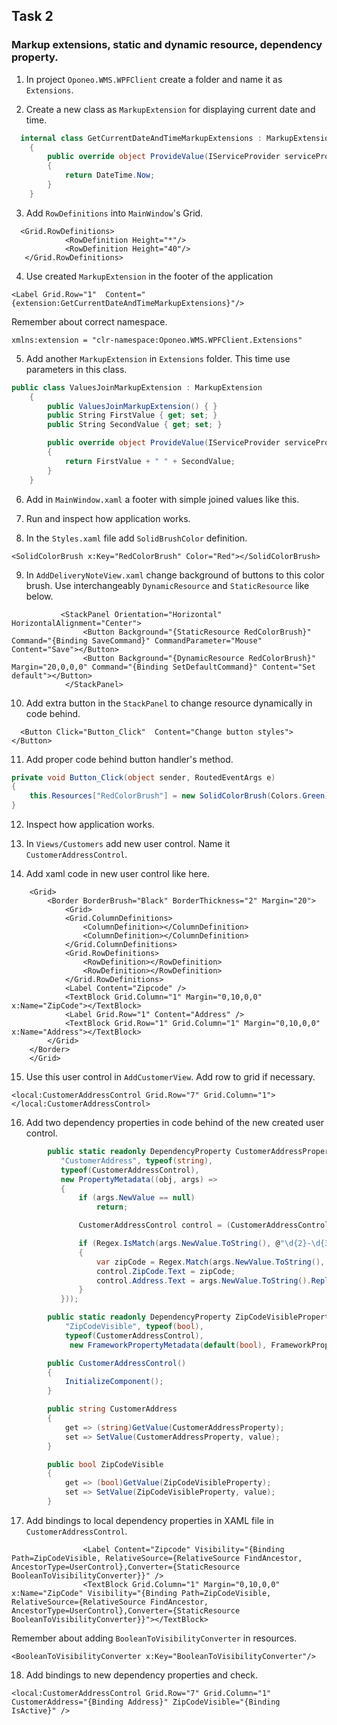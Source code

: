 ## Task 2

### Markup extensions, static and dynamic resource, dependency property.

1. In project `Oponeo.WMS.WPFClient` create a folder and name it as `Extensions`.

2. Create a new class as `MarkupExtension` for displaying current date and time.

```cs
  internal class GetCurrentDateAndTimeMarkupExtensions : MarkupExtension
    {
        public override object ProvideValue(IServiceProvider serviceProvider)
        {
            return DateTime.Now;
        }
    }
```

3. Add `RowDefinitions` into `MainWindow`'s Grid.

```
  <Grid.RowDefinitions>
            <RowDefinition Height="*"/>
            <RowDefinition Height="40"/>
   </Grid.RowDefinitions>
```

4. Use created `MarkupExtension` in the footer of the application

```
<Label Grid.Row="1"  Content="{extension:GetCurrentDateAndTimeMarkupExtensions}"/>
```

Remember about correct namespace.
```
xmlns:extension = "clr-namespace:Oponeo.WMS.WPFClient.Extensions"
```

5. Add another `MarkupExtension` in `Extensions` folder. This time use parameters in this class.

```cs
public class ValuesJoinMarkupExtension : MarkupExtension
    {
        public ValuesJoinMarkupExtension() { }
        public String FirstValue { get; set; }
        public String SecondValue { get; set; }

        public override object ProvideValue(IServiceProvider serviceProvider)
        {
            return FirstValue + " " + SecondValue;
        }
    }
```

6. Add in `MainWindow.xaml` a footer with simple joined values like this.


7. Run and inspect how application works.

8. In the `Styles.xaml` file add `SolidBrushColor` definition.

```
<SolidColorBrush x:Key="RedColorBrush" Color="Red"></SolidColorBrush>
```

9. In `AddDeliveryNoteView.xaml` change background of buttons to this color brush. Use interchangeably `DynamicResource` and `StaticResource` like below.

```
           <StackPanel Orientation="Horizontal" HorizontalAlignment="Center">
                <Button Background="{StaticResource RedColorBrush}" Command="{Binding SaveCommand}" CommandParameter="Mouse" Content="Save"></Button>
                <Button Background="{DynamicResource RedColorBrush}"  Margin="20,0,0,0" Command="{Binding SetDefaultCommand}" Content="Set default"></Button>             
            </StackPanel>
```

10. Add extra button in the `StackPanel` to change resource dynamically in code behind.

```
  <Button Click="Button_Click"  Content="Change button styles"></Button>
```

11. Add proper code behind button handler's method.

```cs
private void Button_Click(object sender, RoutedEventArgs e)
{
    this.Resources["RedColorBrush"] = new SolidColorBrush(Colors.Green);
}
```

12. Inspect how application works.

13. In `Views/Customers` add new user control. Name it `CustomerAddressControl`. 

14. Add xaml code in new user control like here.

```
    <Grid>
        <Border BorderBrush="Black" BorderThickness="2" Margin="20">
            <Grid>
            <Grid.ColumnDefinitions>
                <ColumnDefinition></ColumnDefinition>
                <ColumnDefinition></ColumnDefinition>
            </Grid.ColumnDefinitions>
            <Grid.RowDefinitions>
                <RowDefinition></RowDefinition>
                <RowDefinition></RowDefinition>
            </Grid.RowDefinitions>
            <Label Content="Zipcode" />
            <TextBlock Grid.Column="1" Margin="0,10,0,0" x:Name="ZipCode"></TextBlock>
            <Label Grid.Row="1" Content="Address" />
            <TextBlock Grid.Row="1" Grid.Column="1" Margin="0,10,0,0" x:Name="Address"></TextBlock>
        </Grid>
    </Border>
    </Grid>
```

15. Use this user control in `AddCustomerView`. Add row to grid if necessary.

```
<local:CustomerAddressControl Grid.Row="7" Grid.Column="1"></local:CustomerAddressControl>
```

16. Add two dependency properties in code behind of the new created user control.

```cs
        public static readonly DependencyProperty CustomerAddressProperty = DependencyProperty.Register(
           "CustomerAddress", typeof(string),
           typeof(CustomerAddressControl),
           new PropertyMetadata((obj, args) =>
           {
               if (args.NewValue == null)
                   return;

               CustomerAddressControl control = (CustomerAddressControl)obj;

               if (Regex.IsMatch(args.NewValue.ToString(), @"\d{2}-\d{3}"))
               {
                   var zipCode = Regex.Match(args.NewValue.ToString(), @"\d{2}-\d{3}").Value;
                   control.ZipCode.Text = zipCode;
                   control.Address.Text = args.NewValue.ToString().Replace(zipCode, String.Empty);
               }
           }));

        public static readonly DependencyProperty ZipCodeVisibleProperty = DependencyProperty.Register(
            "ZipCodeVisible", typeof(bool),
            typeof(CustomerAddressControl),
             new FrameworkPropertyMetadata(default(bool), FrameworkPropertyMetadataOptions.BindsTwoWayByDefault));

        public CustomerAddressControl()
        {
            InitializeComponent();
        }

        public string CustomerAddress
        {
            get => (string)GetValue(CustomerAddressProperty);
            set => SetValue(CustomerAddressProperty, value);
        }

        public bool ZipCodeVisible
        {
            get => (bool)GetValue(ZipCodeVisibleProperty);
            set => SetValue(ZipCodeVisibleProperty, value);
        }
```

17. Add bindings to local dependency properties in XAML file in `CustomerAddressControl`.

```
                <Label Content="Zipcode" Visibility="{Binding Path=ZipCodeVisible, RelativeSource={RelativeSource FindAncestor, AncestorType=UserControl},Converter={StaticResource BooleanToVisibilityConverter}}" />
                <TextBlock Grid.Column="1" Margin="0,10,0,0" x:Name="ZipCode" Visibility="{Binding Path=ZipCodeVisible, RelativeSource={RelativeSource FindAncestor, AncestorType=UserControl},Converter={StaticResource BooleanToVisibilityConverter}}"></TextBlock>
```

Remember about adding `BooleanToVisibilityConverter` in resources.

```
<BooleanToVisibilityConverter x:Key="BooleanToVisibilityConverter"/>
```

18. Add bindings to new dependency properties and check.

```
<local:CustomerAddressControl Grid.Row="7" Grid.Column="1" CustomerAddress="{Binding Address}" ZipCodeVisible="{Binding IsActive}" />
```
